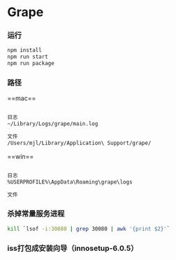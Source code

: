 # Grape

### 运行

```bash
npm install
npm run start
npm run package
```

### 路径

==mac==

```bash

日志
~/Library/Logs/grape/main.log

文件
/Users/mjl/Library/Application\ Support/grape/
```


==win==

```bash

日志
%USERPROFILE%\AppData\Roaming\grape\logs

文件

```

### 杀掉常量服务进程

```bash
kill `lsof -i:30080 | grep 30080 | awk '{print $2}'`
```


### iss打包成安装向导（innosetup-6.0.5）
